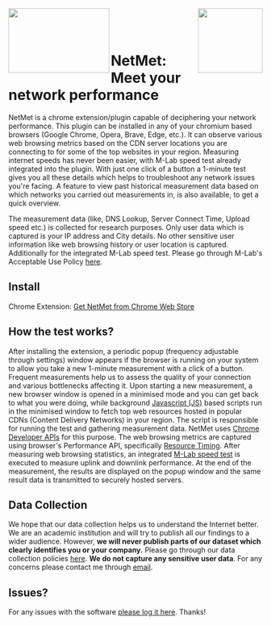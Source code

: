 
<img align="left" width="200" height="128" src="https://github.com/boserohan91/netmet/assets/58094973/7f1e1492-f1e2-4a7a-803c-2b2bff979759">
<img align="right" width="128" height="128" src="https://github.com/boserohan91/netmet/assets/58094973/c720b8b0-f8b1-4d39-9bb4-7c2f3c84d5fc">



<br/><br/>


# NetMet: Meet your network performance


NetMet is a chrome extension/plugin capable of deciphering your network performance. This plugin can be installed in any of your chromium based browsers (Google Chrome, Opera, Brave, Edge, etc.). It can observe various web browsing metrics based on the CDN server locations you are connecting to for some of the top websites in your region. Measuring internet speeds has never been easier, with M-Lab speed test already integrated into the plugin. With just one click of a button a 1-minute test gives you all these details which helps to troubleshoot any network issues you're facing. A feature to view past historical measurement data based on which networks you carried out measurements in, is also available, to get a quick overview.

The measurement data (like, DNS Lookup, Server Connect Time, Upload speed etc.) is collected for research purposes. Only user data which is captured is your IP address and City details. No other sensitive user information like web browsing history or user location is captured.
Additionally for the integrated M-Lab speed test. Please go through M-Lab's Acceptable Use Policy [here](https://d3f2vqxgk3exj.cloudfront.net/aup/).

## Install 

Chrome Extension: [Get NetMet from Chrome Web Store](https://chromewebstore.google.com/detail/netmet-meet-your-network/oaljpapbocgcgdmpbigllilolfgebhnl)

## How the test works?

After installing the extension, a periodic popup (frequency adjustable through settings) window appears if the browser is running on your system to allow you take a new 1-minute measurement with a click of a button. Frequent measurements help us to assess the quality of your connection and various bottlenecks affecting it. 
Upon starting a new measurement, a new browser window is opened in a minimised mode and you can get back to what you were doing, while background [Javascript (JS)](https://developer.mozilla.org/en-US/docs/Web/JavaScript#) based scripts run in the minimised window to fetch top web resources hosted in popular CDNs (Content Delivery Networks) in your region. The script is responsible for running the test and gathering measurement data. NetMet uses [Chrome Developer APIs](https://developer.chrome.com/docs/extensions/reference/api) for this purpose. The web browsing metrics are captured using browser's Performance API, specifically [Resource Timing](https://developer.mozilla.org/en-US/docs/Web/API/Performance_API/Resource_timing). After measuring web browsing statistics, an integrated [M-Lab speed test](https://speed.measurementlab.net/#/) is executed to measure uplink and downlink performance. At the end of the measurement, the results are displayed on the popup window and the same result data is transmitted to securely hosted servers.

## Data Collection
We hope that our data collection helps us to understand the Internet better. We are an academic institution and will try to publish all our findings to a wider audience. However, **we will never publish parts of our dataset which clearly identifies you or your company.**
Please go through our data collection policies [here](https://github.com/boserohan91/netmet/blob/main/netmet-privacy-policy.md). **We do not capture any sensitive user data**. For any concerns please contact me through [email](mailto:rohan.bose@tum.de).

## Issues?

For any issues with the software [please log it here](https://github.com/boserohan91/netmet/issues). Thanks!
